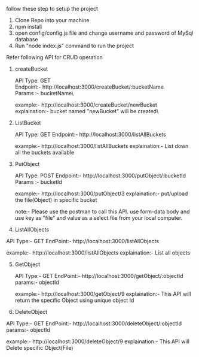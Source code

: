 follow these step to setup the project
1) Clone Repo into your machine
2) npm install
3) open config/config.js file and change username and password of MySql database
4) Run "node index.js" command to run the project

Refer following API for CRUD operation

1) createBucket
   
   API Type: GET\
   Endpoint:- http://localhost:3000/createBucket/:bucketName\
   Params :- bucketName\

   example:- http://localhost:3000/createBucket/newBucket\
   explaination:- bucket named "newBucket" will be created\

2) ListBucket

   API Type: GET
   Endpoint:- http://localhost:3000/listAllBuckets

   example:- http://localhost:3000/listAllBuckets
   explaination:- List down all the buckets available

3) PutObject
   
   API Type: POST
   Endpoint:- http://localhost:3000/putObject/:bucketId
   Params :- bucketId
   
   example:- http://localhost:3000/putObject/3
   explaination:- put/upload the file(Object) in specific bucket

   note:- Please use the postman to call this API. use form-data body and use key as "file" and value as a select file from your local computer.
   
5) ListAllObjects

  API Type:- GET
  EndPoint:- http://localhost:3000/listAllObjects

  example:- http://localhost:3000/listAllObjects
  explaination:- List all objects 

5) GetObject

   API Type:- GET
   EndPoint:- http://localhost:3000/getObject/:objectId
   params:- objectId
   
   example:- http://localhost:3000/getObject/9
   explaination:- This API will return the specific Object using unique object Id

6) DeleteObject

  API Type:- GET
  EndPoint:- http://localhost:3000/deleteObject/:objectId
  params:- objectId

  example:- http://localhost:3000/deleteObject/9
  explaination:- This API will Delete specific Object(File)

  
  
   
   
